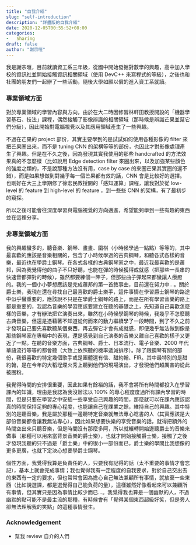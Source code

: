 ```yaml
---
title: "自我介紹"
slug: "self-introduction"
description: "詳盡版的自我介紹"
date: 2020-12-05T00:55:52+08:00
categories:
-   Sharing
draft: false
author: "謝宗晅"
---
```


我是謝宗晅，目前就讀資工系三年級，從國中開始發掘對數學的興趣，高中加入學校的資訊社並開始接觸資訊相關領域（使用 DevC++ 來寫程式的等級），之後也和社團的朋友們一起辦了一些活動，隨後大學如願以償的進入資工系就讀。

### 專業領域方面

對於專業領域的學習內容與方向，由於在大二時因修習林軒田教授開設的「機器學習基石、技法」課程，偶然接觸了影像辨識的相關領域（那時候是辨識芒果並幫它們分級），因此開始對電腦視覺以及其應用領域產生了一些興趣。

不過在芒果的 project 部份，其實主要學到的是試試如何使用各種影像的 filter 來把芒果圈出來，而不是 tuning CNN 的架構等等的部份，也因此才對影像處理產生了興趣。但是在不久之後，因為發現其實我使用的那些 handcrafted 的方法效果真的不怎麼樣（比如說用 Edge detection filter 來圈出來，以及加強某些顏色的強度之類的，不是說那種方法沒有用，case by case 的來圈芒果其實圈的還不錯），而是如果想做到對幾乎每一個芒果都有效的話，CNN 會是比較好的選擇。也剛好在大三上學期修了徐宏民教授開的「感知運算」課程，讓我對於從 low-level 的 feature 到 high-level 的 feature ，到一些些 CNN 的架構，有了最初步的窺探。

所以之後可能會往深度學習與電腦視覺的方向邁進，希望能夠學到一些有趣的東西並在這裡分享。

### 非專業領域方面

我的興趣蠻多的，聽音樂、鋼琴、畫畫、圍棋（小時候學過一點點）等等的，其中最喜歡的應該是音樂相關的，包含了小時候學過的古典鋼琴，和聽各式各樣的音樂，最近也在學爵士鋼琴。在各式各樣的古典鋼琴家之中，最近我最喜歡的是蕭邦，因為我覺得他的曲子不只好聽，也能在彈的時候獲得成就感（把那些一長串的快速音都彈對的時候），雖然都要練個一陣子，但那些曲子彈起來都蠻讓人療癒的。我的一個小小夢想應該是完成蕭邦的第一首敘事曲，目前還在努力中...。關於爵士樂，我現在還在尋找自己最喜歡的爵士樂手，這件事情在學習爵士鋼琴的路途中似乎蠻重要的，應該說不只是在學爵士鋼琴的路上，而是在所有學習音樂的路上都是重要的，我認為音樂的學習應該要建立在聽的基礎之上，先知道自己喜歡怎麼樣的音樂，才有辦法把它演奏出來，雖然在小時候學鋼琴的時候，我幾乎不怎麼聽古典音樂，但還是憑藉著不知道從何而來的動力繼續學了一段時間，到了不久之前才發現自己要先喜歡聽某個東西，再去彈它才會有成就感，即便幾乎無法做到像是那些鋼琴家在專輯中的表現，還是感覺到自己演奏的音樂又離自己喜歡的樣子又更近了一點。在聽的音樂方面，古典鋼琴、爵士、日本流行、電子音樂、2000 年代華語流行等等的都會聽（大致上依照聽的機率遞減排序）。除了跟鋼琴有關的部份，我很喜歡的特定幾個歌手或是團體還有信、甜約翰、FIR。其中最特別的是甜約翰，是在今年的大稻埕煙火秀上聽到他們的現場演出，才發現他們超厲害的從此被圈粉。

我覺得時間的安排很重要，因此如果有餘裕的話，我不會將所有時間都投入在學習課內的知識，理由是我認為我沒辦法以 100% 的專心程度度過所有課內學習的時間，但是只要在學習之中安插一些享受自己興趣的時間，那麼就可以在課內應該認真的時間保持足夠的專心程度，也能讓自己在課業之餘，維持自己的興趣。其中特別的是聽音樂，我是屬於那種一邊聽特定音樂就無法專心唸書的人（其實應該是大部份音樂都會讓我無法專心），因此如果想要快樂的享受音樂的話，就得把額外的時間空出來只聽音樂，但是時間沒有那麼多阿，所以就輾轉開始邊聽爵士的音樂來做事（那種可以用來當背景音樂的爵士樂），也就才開始接觸爵士樂，接觸了之後才發現我聽的只不過是「爵士樂」中的很小一部份而已，爵士樂的學問比我想像的更多更廣，也就下定決心想要學爵士鋼琴。

個性方面，我覺得我算是負責任的人，只要我有記得的話（太不重要的事情才會忘記），基本上就會完成事情；我也覺得我有一定程度的自我要求，對於自己交出去的東西有一定的要求，但也常常會因為擔心自己無法兼顧所有事情，就放棄一些東西（比如說選課，都是選覺得自己能負荷的量），這樣雖然好像看起來可以兼顧所有事情，但其實只是因為事情比較少而已...。我覺得我也算是一個幽默的人，不過幽默的點可能不是最主流的那種，有時候會有「覺得某個東西超級好笑，但是旁人卻無法理解我的笑點」的這種事情發生。

### Acknowledgement

* 幫我 review 自介的人們
